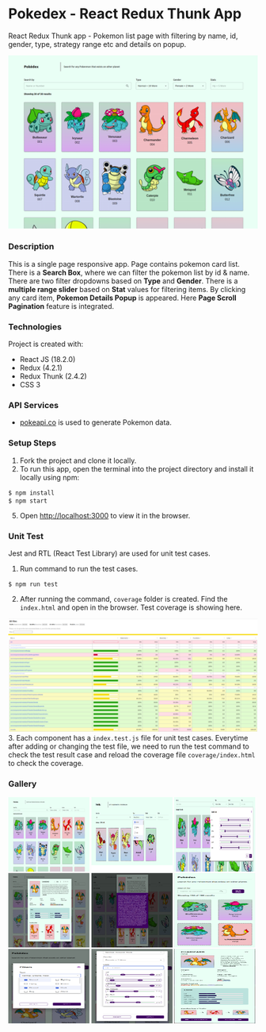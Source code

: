 # Pokedex - React Redux Thunk App
React Redux Thunk app - Pokemon list page with filtering by name, id, gender, type, strategy range etc and details on popup.

![Screenshot](/src/assets/img/desktop.png?raw=true)

### Description
This is a single page responsive app. Page contains pokemon card list. There is a **Search Box**, where we can filter the pokemon list by id & name. There are two filter dropdowns based on **Type** and **Gender**. There is a **multiple range slider** based on **Stat** values for filtering items. By clicking any card item, **Pokemon Details Popup** is appeared. Here **Page Scroll Pagination** feature is integrated.


### Technologies
Project is created with:
* React JS (18.2.0)
* Redux (4.2.1)
* Redux Thunk (2.4.2)
* CSS 3


### API Services
* [pokeapi.co](https://pokeapi.co/api/v2/) is used to generate Pokemon data.


### Setup Steps
1. Fork the project and clone it locally.
2. To run this app, open the terminal into the project directory and install it locally using npm:
```shell
$ npm install
$ npm start
```
5. Open [http://localhost:3000](http://localhost:3000) to view it in the browser.


### Unit Test
Jest and RTL (React Test Library) are used for unit test cases.
1. Run command to run the test cases.
```shell
$ npm run test
```
2. After running the command, `coverage` folder is created. Find the `index.html` and open in the browser. Test coverage is showing here.

![Screenshot](https://github.com/aniketmazumdar/react-redux-pokedex/blob/main/src/assets/img/coverage.png?raw=true)
3. Each component has a `index.test.js` file for unit test cases. Everytime after adding or changing the test file, we need to run the test command to check the test result case and reload the coverage file `coverage/index.html` to check the coverage.


### Gallery
<div style="float:left">
<img src="https://github.com/aniketmazumdar/react-redux-pokedex/blob/main/src/assets/img/desktop.png?raw=true" width="32.5%" height="150">
<img src="https://github.com/aniketmazumdar/react-redux-pokedex/blob/main/src/assets/img/desktop-2.png?raw=true" width="32.5%" height="150">
<img src="https://github.com/aniketmazumdar/react-redux-pokedex/blob/main/src/assets/img/desktop-3.png?raw=true" width="32.5%" height="150">
<img src="https://github.com/aniketmazumdar/react-redux-pokedex/blob/main/src/assets/img/desktop-4.png?raw=true" width="32.5%" height="150">
<img src="https://github.com/aniketmazumdar/react-redux-pokedex/blob/main/src/assets/img/desktop-5.png?raw=true" width="32.5%" height="150">
<img src="https://github.com/aniketmazumdar/react-redux-pokedex/blob/main/src/assets/img/mobile-1.png?raw=true" width="32.5%" height="150">
<img src="https://github.com/aniketmazumdar/react-redux-pokedex/blob/main/src/assets/img/mobile-2.png?raw=true" width="32.5%" height="150">
<img src="https://github.com/aniketmazumdar/react-redux-pokedex/blob/main/src/assets/img/mobile-3.png?raw=true" width="32.5%" height="150">
<img src="https://github.com/aniketmazumdar/react-redux-pokedex/blob/main/src/assets/img/mobile-4.png?raw=true" width="32.5%" height="150">
</div>